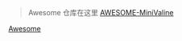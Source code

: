 
> Awesome 仓库在这里 [AWESOME-MiniValine](https://github.com/MiniValine/AWESOME-MiniValine)

[Awesome](https://cdn.jsdelivr.net/gh/MiniValine/AWESOME-MiniValine@master/README.md ':include')
